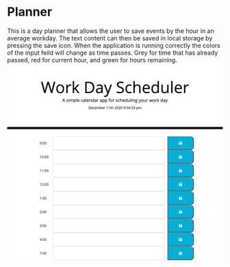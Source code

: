 # Planner
This is a day planner that allows the user to save events by the hour in an average workday. The text content can then be saved in local storage by pressing the save icon. When the application is running correctly the colors of the input feild will change as time passes. Grey for time that has already passed, red for current hour, and green for hours remaining. 
<img src ="./assets/img/screengrab.png"/>